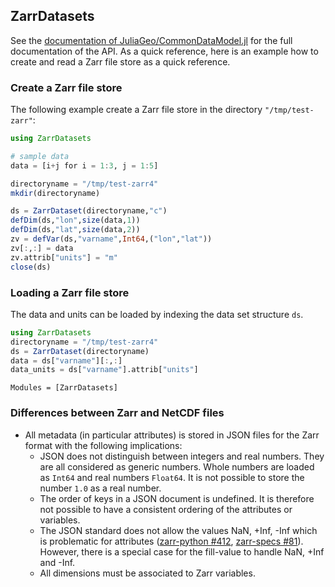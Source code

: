 
## ZarrDatasets


See the [documentation of JuliaGeo/CommonDataModel.jl](https://juliageo.org/CommonDataModel.jl/stable/) for the full documentation of the API. As a quick reference, here is an example how to create and read a Zarr file store as a quick reference.

### Create a Zarr file store

The following example create a Zarr file store in the directory `"/tmp/test-zarr"`:

```julia
using ZarrDatasets

# sample data
data = [i+j for i = 1:3, j = 1:5]

directoryname = "/tmp/test-zarr4"
mkdir(directoryname)

ds = ZarrDataset(directoryname,"c")
defDim(ds,"lon",size(data,1))
defDim(ds,"lat",size(data,2))
zv = defVar(ds,"varname",Int64,("lon","lat"))
zv[:,:] = data
zv.attrib["units"] = "m"
close(ds)
```

### Loading a Zarr file store

The data and units can be loaded by indexing the data set structure `ds`.

```julia
using ZarrDatasets
directoryname = "/tmp/test-zarr4"
ds = ZarrDataset(directoryname)
data = ds["varname"][:,:]
data_units = ds["varname"].attrib["units"]
```



```@autodocs
Modules = [ZarrDatasets]
```





### Differences between Zarr and NetCDF files

* All metadata (in particular attributes) is stored in JSON files for the Zarr format with the following implications:
   * JSON does not distinguish between integers and real numbers. They are all considered as generic numbers. Whole numbers are loaded as `Int64` and real numbers `Float64`. It is not possible to store the number `1.0` as a real number.
   * The order of keys in a JSON document is undefined. It is therefore not possible to have a consistent ordering of the attributes or variables.
   * The JSON standard does not allow the values NaN, +Inf, -Inf which is problematic for attributes ([zarr-python #412](https://github.com/zarr-developers/zarr-python/issues/412),   [zarr-specs #81](https://github.com/zarr-developers/zarr-specs/issues/81)). However, there is a special case for the fill-value to handle NaN, +Inf and -Inf.
   * All dimensions must be associated to Zarr variables.
